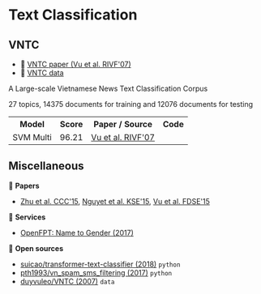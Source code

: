 # Text Classification

## VNTC 

* :scroll: [VNTC paper (Vu et al. RIVF'07)](http://docshare01.docshare.tips/files/4624/46242178.pdf)
* :file_folder: [VNTC data](https://github.com/duyvuleo/VNTC)

A Large-scale Vietnamese News Text Classification Corpus

27 topics, 14375 documents for training and 12076 documents for testing

<table>
  <tr>
    <th>Model</th>
    <th>Score</th>
    <th>Paper / Source </th>
    <th>Code</th>
  </tr>
  <tr>
    <td>SVM Multi</td>
    <td>96.21</td>
    <td><a href="http://docshare01.docshare.tips/files/4624/46242178.pdf">Vu et al. RIVF'07</a></td>
    <td></td>
  </tr>
</table>

## Miscellaneous

:scroll: **Papers**

* [Zhu et al. CCC'15](https://drive.google.com/file/d/1jpAVOfn-utsLWCEv7EffjL5hTix3lNfu/view?usp=sharing), 
[Nguyet et al. KSE'15](https://drive.google.com/file/d/15o2-wC6p_tN5V-fcJcjx9k1F1VV6IcwO/view?usp=sharing), 
[Vu et al. FDSE'15](https://drive.google.com/file/d/1YC7xAWt_r4KVe3u90WLct8OiPoqXbMVu/view?usp=sharing)

:dizzy: **Services**

* [OpenFPT: Name to Gender (2017)](http://doc.openfpt.vn/#vitk)

:file_folder: **Open sources**

* [suicao/transformer-text-classifier (2018)](https://github.com/suicao/transformer-text-classifier) `python`
* [pth1993/vn_spam_sms_filtering (2017)](https://github.com/pth1993/vn_spam_sms_filtering) `python` 
* [duyvuleo/VNTC (2007)](https://github.com/duyvuleo/VNTC) `data`
